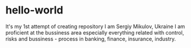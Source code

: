 # hello-world
It's my 1st attempt of creating repository
I am Sergiy Mikulov, Ukraine
I am proficient at the bussiness area especially everything related with control, risks and bussiness - process in banking, finance, insurance, industry.
